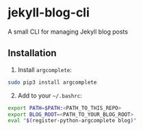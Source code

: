 # jekyll-blog-cli

A small CLI for managing Jekyll blog posts

## Installation

1. Install `argcomplete`:

```bash
sudo pip3 install argcomplete
```

2. Add to your `~/.bashrc`:

```bash
export PATH=$PATH:<PATH_TO_THIS_REPO>
export BLOG_ROOT=<PATH_TO_YOUR_BLOG_ROOT>
eval "$(register-python-argcomplete blog)"
```
